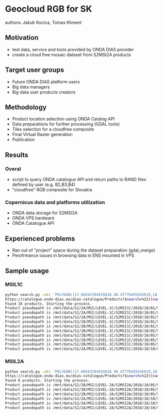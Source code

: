 # Geocloud RGB for SK
authors: Jakub Kocica, Tomas Kliment
## Motivation
- test data, service and tools provided by ONDA DIAS provider
- create a cloud free mosaic dataset from S2MSI2A products

## Target user groups
- Future ONDA DIAS platform users
- Big data managers
- Big data user products creators 

## Methodology
- Product location selection using ONDA Catalog API
- Data preparations for further processing (GDAL tools)
- Tiles selection for a cloudfree composite
- Final Virtual Raster generation
- Publication

## Results
### Overal
- script to query ONDA catalogue API and return paths to BAND files defined by user (e.g. B2,B3,B4)
- "cloudfree" RGB composite for Slovakia

### Copernicus data and platforms utilization
- ONDA data storage for S2MSI2A
- ONDA VPS hardware
- ONDA Catalogue API

## Experienced problems
- Ran out of "project" space during the dataset preparation (gdal_merge)
- Perofrmance issues in browsing data in ENS mounted in VPS

## Sample usage
### MSIL1C
```bash
python search.py -wkt 'POLYGON((17.66543704555818 48.47776455545619,18.55258304165193 48.47776455545619,18.55258304165193 48.08846410187011,17.66543704555818 48.08846410187011,17.66543704555818 48.47776455545619))' -cloud 50 -from 2018-10-01 -to 2018-10-10 -product 'MSIL1C'
https://catalogue.onda-dias.eu/dias-catalogue/Products?$search=%22((name:*MSIL1C*) AND cloudCoverPercentage:[0 TO 50])%20AND%20((beginPosition:[2018-10-01T00:00:00.000Z%20TO%202018-10-10T23:59:00.000Z]))%20AND%20footprint:%22Intersects(POLYGON((17.66543704555818 48.47776455545619,18.55258304165193 48.47776455545619,18.55258304165193 48.08846410187011,17.66543704555818 48.08846410187011,17.66543704555818 48.47776455545619)))%22%22&$orderby=creationDate%20asc&$format=json&$skip=0&$top=10
Found 10 products. Starting the process.
Product pseudopath is /mnt/data/S2/2A/MSI/LEVEL-1C/S2MSI1C/2018/10/01/S2A_MSIL1C_20181001T230901_N0206_R101_T58KFB_20181002T002651.zip/S2A_MSIL1C_20181001T230901_N0206_R101_T58KFB_20181002T002651.SAFE
Product pseudopath is /mnt/data/S2/2A/MSI/LEVEL-1C/S2MSI1C/2018/10/01/S2A_MSIL1C_20181001T230901_N0206_R101_T59LKH_20181002T002651.zip/S2A_MSIL1C_20181001T230901_N0206_R101_T59LKH_20181002T002651.SAFE
Product pseudopath is /mnt/data/S2/2A/MSI/LEVEL-1C/S2MSI1C/2018/10/01/S2A_MSIL1C_20181001T224531_N0206_R101_T03WWR_20181002T002948.zip/S2A_MSIL1C_20181001T224531_N0206_R101_T03WWR_20181002T002948.SAFE
Product pseudopath is /mnt/data/S2/2B/MSI/LEVEL-1C/S2MSI1C/2018/10/01/S2B_MSIL1C_20181001T235259_N0206_R030_T57PYQ_20181002T011218.zip/S2B_MSIL1C_20181001T235259_N0206_R030_T57PYQ_20181002T011218.SAFE
Product pseudopath is /mnt/data/S2/2B/MSI/LEVEL-1C/S2MSI1C/2018/10/01/S2B_MSIL1C_20181001T233649_N0206_R030_T60VVN_20181002T011425.zip/S2B_MSIL1C_20181001T233649_N0206_R030_T60VVN_20181002T011425.SAFE
Product pseudopath is /mnt/data/S2/2B/MSI/LEVEL-1C/S2MSI1C/2018/10/02/S2B_MSIL1C_20181002T230529_N0206_R044_T03WWS_20181003T004834.zip/S2B_MSIL1C_20181002T230529_N0206_R044_T03WWS_20181003T004834.SAFE
Product pseudopath is /mnt/data/S2/2B/MSI/LEVEL-1C/S2MSI1C/2018/10/05/S2B_MSIL1C_20181005T095029_N0206_R079_T33UYP_20181005T133546.zip/S2B_MSIL1C_20181005T095029_N0206_R079_T33UYP_20181005T133546.SAFE
Product pseudopath is /mnt/data/S2/2B/MSI/LEVEL-1C/S2MSI1C/2018/10/05/S2B_MSIL1C_20181005T095029_N0206_R079_T33UXP_20181005T133546.zip/S2B_MSIL1C_20181005T095029_N0206_R079_T33UXP_20181005T133546.SAFE
Product pseudopath is /mnt/data/S2/2B/MSI/LEVEL-1C/S2MSI1C/2018/10/05/S2B_MSIL1C_20181005T095029_N0206_R079_T34UCU_20181005T133546.zip/S2B_MSIL1C_20181005T095029_N0206_R079_T34UCU_20181005T133546.SAFE
Product pseudopath is /mnt/data/S2/2A/MSI/LEVEL-1C/S2MSI1C/2018/10/10/S2A_MSIL1C_20181010T095031_N0206_R079_T33UYP_20181010T115600.zip/S2A_MSIL1C_20181010T095031_N0206_R079_T33UYP_20181010T115600.SAFE
```

### MSIL2A
```bash
python search.py -wkt 'POLYGON((17.66543704555818 48.47776455545619,18.55258304165193 48.47776455545619,18.55258304165193 48.08846410187011,17.66543704555818 48.08846410187011,17.66543704555818 48.47776455545619))' -cloud 50 -from 2018-10-01 -to 2018-10-10 -product 'MSIL2A'
https://catalogue.onda-dias.eu/dias-catalogue/Products?$search=%22((name:*MSIL2A*) AND cloudCoverPercentage:[0 TO 50])%20AND%20((beginPosition:[2018-10-01T00:00:00.000Z%20TO%202018-10-10T23:59:00.000Z]))%20AND%20footprint:%22Intersects(POLYGON((17.66543704555818 48.47776455545619,18.55258304165193 48.47776455545619,18.55258304165193 48.08846410187011,17.66543704555818 48.08846410187011,17.66543704555818 48.47776455545619)))%22%22&$orderby=creationDate%20asc&$format=json&$skip=0&$top=10
Found 6 products. Starting the process.
Product pseudopath is /mnt/data/S2/2B/MSI/LEVEL-2A/S2MSI2A/2018/10/05/S2B_MSIL2A_20181005T095029_N0208_R079_T33UYP_20181005T142530.zip/S2B_MSIL2A_20181005T095029_N0208_R079_T33UYP_20181005T142530.SAFE
Product pseudopath is /mnt/data/S2/2B/MSI/LEVEL-2A/S2MSI2A/2018/10/05/S2B_MSIL2A_20181005T095029_N0208_R079_T33UXP_20181005T142530.zip/S2B_MSIL2A_20181005T095029_N0208_R079_T33UXP_20181005T142530.SAFE
Product pseudopath is /mnt/data/S2/2B/MSI/LEVEL-2A/S2MSI2A/2018/10/05/S2B_MSIL2A_20181005T095029_N0208_R079_T34UCU_20181005T142530.zip/S2B_MSIL2A_20181005T095029_N0208_R079_T34UCU_20181005T142530.SAFE
Product pseudopath is /mnt/data/S2/2A/MSI/LEVEL-2A/S2MSI2A/2018/10/10/S2A_MSIL2A_20181010T095031_N0209_R079_T34UCU_20181010T122839.zip/S2A_MSIL2A_20181010T095031_N0209_R079_T34UCU_20181010T122839.SAFE
Product pseudopath is /mnt/data/S2/2A/MSI/LEVEL-2A/S2MSI2A/2018/10/10/S2A_MSIL2A_20181010T095031_N0209_R079_T33UYP_20181010T122839.zip/S2A_MSIL2A_20181010T095031_N0209_R079_T33UYP_20181010T122839.SAFE
Product pseudopath is /mnt/data/S2/2A/MSI/LEVEL-2A/S2MSI2A/2018/10/10/S2A_MSIL2A_20181010T095031_N0209_R079_T33UXP_20181010T122839.zip/S2A_MSIL2A_20181010T095031_N0209_R079_T33UXP_20181010T122839.SAFE

```

